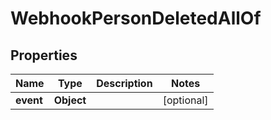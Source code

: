 

# WebhookPersonDeletedAllOf


## Properties

| Name | Type | Description | Notes |
|------------ | ------------- | ------------- | -------------|
|**event** | **Object** |  |  [optional] |



